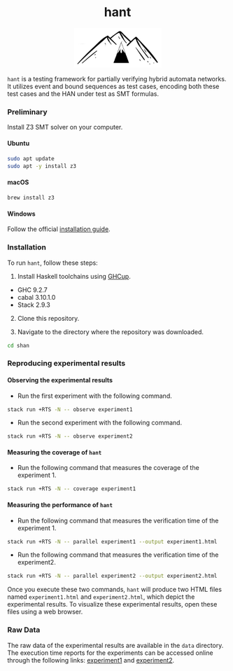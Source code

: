 <h1 align="center">
  hant
</h1>

<p align="center">
  <img src="./img/logo.jpg" width="200" />
</p>

`hant` is a testing framework for partially verifying hybrid automata networks. It utilizes event and bound sequences as test cases, encoding both these test cases and the HAN under test as SMT formulas. 

### Preliminary

Install Z3 SMT solver on your computer.

#### Ubuntu
```bash
sudo apt update
sudo apt -y install z3
```

#### macOS
```bash
brew install z3
```

#### Windows
Follow the official [installation guide](https://github.com/Z3Prover/z3).

### Installation

To run `hant`, follow these steps:
1. Install Haskell toolchains using [GHCup](https://www.haskell.org/ghcup/).
  - GHC 9.2.7
  - cabal 3.10.1.0
  - Stack 2.9.3

2. Clone this repository.


3. Navigate to the directory where the repository was downloaded.
```bash
cd shan
```

### Reproducing experimental results

#### Observing the experimental results

- Run the first experiment with the following command.
```bash
stack run +RTS -N -- observe experiment1
```

- Run the second experiment with the following command.
```bash
stack run +RTS -N -- observe experiment2
```

#### Measuring the coverage of `hant`

- Run the following command that measures the coverage of the experiment 1.
```bash
stack run +RTS -N -- coverage experiment1
```

#### Measuring the performance of `hant`

- Run the following command that measures the verification time of the experiment 1.
```bash
stack run +RTS -N -- parallel experiment1 --output experiment1.html
```
- Run the following command that measures the verification time of the experiment2.
```bash
stack run +RTS -N -- parallel experiment2 --output experiment2.html
```

Once you execute these two commands, `hant` will produce two HTML files named `experiment1.html` and `experiment2.html`, which depict the experimental results.
To visualize these experimental results, open these files using a web browser.

### Raw Data

The raw data of the experimental results are available in the `data` directory.
The execution time reports for the experiments can be accessed online through the following links: [experiment1](https://rico1900.github.io/shan/experiment1) and [experiment2](https://rico1900.github.io/shan/experiment2).
